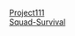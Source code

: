 [Project111](https://znlsnel.github.io/UnityWebBuild/Project111) <br>
[Squad-Survival](https://znlsnel.github.io/UnityWebBuild/Squad-Survival)
